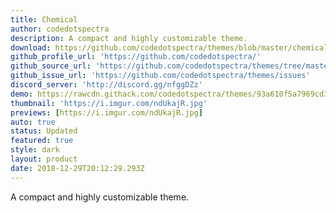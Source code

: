 ```yaml
---
title: Chemical
author: codedotspectra
description: A compact and highly customizable theme.
download: https://github.com/codedotspectra/themes/blob/master/chemical/chemical.theme.css
github_profile_url: 'https://github.com/codedotspectra/'
github_source_url: 'https://github.com/codedotspectra/themes/tree/master/chemical'
github_issue_url: 'https://github.com/codedotspectra/themes/issues'
discord_server: 'http://discord.gg/nfggDZz'
demo: https://rawcdn.githack.com/codedotspectra/themes/93a610f5a7969cd33c286a68816ab428f2e2b1a3/chemical/chemical.theme.css
thumbnail: 'https://i.imgur.com/ndUkajR.jpg'
previews: [https://i.imgur.com/ndUkajR.jpg]
auto: true
status: Updated
featured: true
style: dark
layout: product
date: 2018-12-29T20:12:29.293Z
---
```

A compact and highly customizable theme.